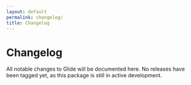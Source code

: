 ```yaml
---
layout: default
permalink: changelog/
title: Changelog
---
```


# Changelog

All notable changes to Glide will be documented here. No releases have been tagged yet, as this package is still in active development.